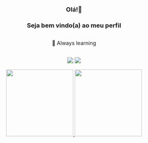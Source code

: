 <div align="center">

### Olá!👋
### Seja bem vindo(a) ao meu perfil
##

</div>

<div align="center">
 🌱  Always learning

</div>


##

<div align="center"> 
 
  <a href = "mailto:victor123toma@gmail.com"><img src="https://img.shields.io/badge/-Gmail-%23333?style=for-the-badge&logo=gmail&logoColor=white" target="_blank"></a>
  <a href="https://www.linkedin.com/in/victor-toma-64403b191/" target="_blank"><img src="https://img.shields.io/badge/-LinkedIn-%230077B5?style=for-the-badge&logo=linkedin&logoColor=white" target="_blank"></a> 
 
  
</div>



<div align="center">
  <a href="https://github.com/vvctort">
  <img height="180em" src="https://github-readme-stats.vercel.app/api?username=vvctort&show_icons=true&theme=tokyonight&include_all_commits=true&count_private=true"/>
  <img height="180em" src="https://github-readme-stats.vercel.app/api/top-langs/?username=vvctort&layout=compact&langs_count=7&theme=tokyonight"/>
</div>
